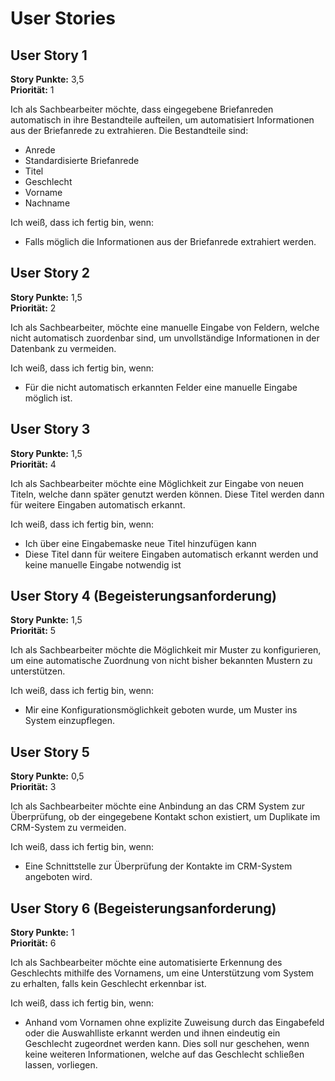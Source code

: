 # User Stories

## User Story 1
**Story Punkte:** 3,5\
**Priorität:** 1

Ich als Sachbearbeiter möchte, dass eingegebene Briefanreden automatisch in ihre Bestandteile aufteilen, um automatisiert Informationen aus der Briefanrede zu extrahieren. Die Bestandteile sind:

* Anrede
* Standardisierte Briefanrede
* Titel
* Geschlecht
* Vorname 
* Nachname

Ich weiß, dass ich fertig bin, wenn:
* Falls möglich die Informationen aus der Briefanrede extrahiert werden.

## User Story 2
**Story Punkte:** 1,5\
**Priorität:** 2 

Ich als Sachbearbeiter, möchte eine manuelle Eingabe von Feldern, welche nicht automatisch zuordenbar sind, um unvollständige Informationen in der Datenbank zu vermeiden. 

Ich weiß, dass ich fertig bin, wenn:
* Für die nicht automatisch erkannten Felder eine manuelle Eingabe möglich ist.

## User Story 3 
**Story Punkte:** 1,5\
**Priorität:** 4

Ich als Sachbearbeiter möchte eine Möglichkeit zur Eingabe von neuen Titeln, welche dann später genutzt werden können. Diese Titel werden dann für weitere Eingaben automatisch erkannt. 

Ich weiß, dass ich fertig bin, wenn:
* Ich über eine Eingabemaske neue Titel hinzufügen kann
* Diese Titel dann für weitere Eingaben automatisch erkannt werden und keine manuelle Eingabe notwendig ist

## User Story 4 (Begeisterungsanforderung)
**Story Punkte:** 1,5\
**Priorität:** 5

Ich als Sachbearbeiter möchte die Möglichkeit mir Muster zu konfigurieren, um eine automatische Zuordnung von nicht bisher bekannten Mustern zu unterstützen. 

Ich weiß, dass ich fertig bin, wenn:
* Mir eine Konfigurationsmöglichkeit geboten wurde, um Muster ins System einzupflegen.

## User Story 5 
**Story Punkte:** 0,5\
**Priorität:** 3

Ich als Sachbearbeiter möchte eine Anbindung an das CRM System zur Überprüfung, ob der eingegebene Kontakt schon existiert, um Duplikate im CRM-System zu vermeiden.

Ich weiß, dass ich fertig bin, wenn:
* Eine Schnittstelle zur Überprüfung der Kontakte im CRM-System angeboten wird. 

## User Story 6 (Begeisterungsanforderung)

**Story Punkte:** 1\
**Priorität:** 6

Ich als Sachbearbeiter möchte eine automatisierte Erkennung des Geschlechts mithilfe des Vornamens, um eine Unterstützung vom System zu erhalten, falls kein Geschlecht erkennbar ist.

Ich weiß, dass ich fertig bin, wenn:
* Anhand vom Vornamen ohne explizite Zuweisung durch das Eingabefeld oder die Auswahlliste erkannt werden und ihnen eindeutig ein Geschlecht zugeordnet werden kann. Dies soll nur geschehen, wenn keine weiteren Informationen, welche auf das Geschlecht schließen lassen, vorliegen.

 